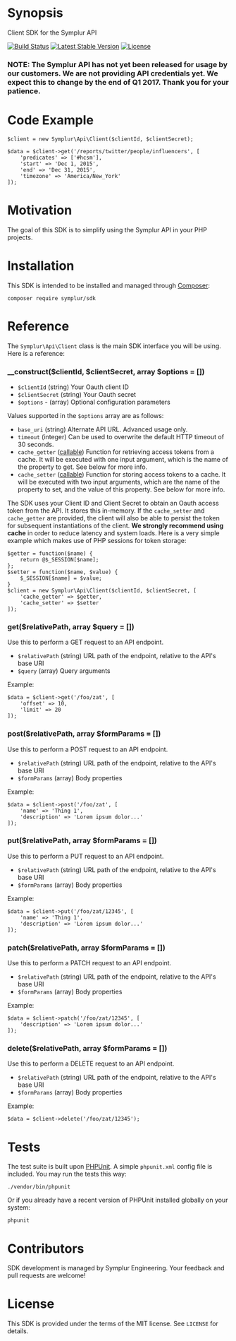 # Synopsis

Client SDK for the Symplur API

[![Build Status](https://travis-ci.org/symplur/sdk-php.svg?branch=master)](https://travis-ci.org/symplur/sdk-php)
[![Latest Stable Version](https://poser.pugx.org/symplur/sdk/v/stable)](https://packagist.org/packages/symplur/sdk)
[![License](https://poser.pugx.org/symplur/sdk/license)](https://packagist.org/packages/symplur/sdk)

### NOTE: The Symplur API has not yet been released for usage by our customers.  We are not providing API credentials yet.  We expect this to change by the end of Q1 2017.  Thank you for your patience.

# Code Example

```
$client = new Symplur\Api\Client($clientId, $clientSecret);

$data = $client->get('/reports/twitter/people/influencers', [
    'predicates' => ['#hcsm'],
    'start' => 'Dec 1, 2015',
    'end' => 'Dec 31, 2015',
    'timezone' => 'America/New_York'
]);
```

# Motivation

The goal of this SDK is to simplify using the Symplur API in your PHP projects.

# Installation

This SDK is intended to be installed and managed through [Composer](https://getcomposer.org/):

```
composer require symplur/sdk
```

# Reference

The `Symplur\Api\Client` class is the main SDK interface you will be using.  Here is a reference:

### __construct($clientId, $clientSecret, array $options = [])

* `$clientId` (string) Your Oauth client ID
* `$clientSecret` (string) Your Oauth secret
* `$options` - (array) Optional configuration parameters

Values supported in the `$options` array are as follows:

* `base_uri` (string) Alternate API URL. Advanced usage only.
* `timeout` (integer) Can be used to overwrite the default HTTP timeout of 30 seconds.
* `cache_getter` ([callable](http://php.net/manual/en/language.types.callable.php)) Function for retrieving access tokens from a cache. It will be executed with one input argument, which is the name of the property to get. See below for more info.
* `cache_setter` ([callable](http://php.net/manual/en/language.types.callable.php)) Function for storing access tokens to a cache. It will be executed with two input arguments, which are the name of the property to set, and the value of this property.  See below for more info.

The SDK uses your Client ID and Client Secret to obtain an Oauth access token from the API.  It stores this in-memory.  If the `cache_setter` and `cache_getter` are provided, the client will also be able to persist the token for subsequent instantiations of the client. **We strongly recommend using cache** in order to reduce latency and system loads.  Here is a very simple example which makes use of PHP sessions for token storage:

```
$getter = function($name) {
    return @$_SESSION[$name];
};
$setter = function($name, $value) {
    $_SESSION[$name] = $value;
}
$client = new Symplur\Api\Client($clientId, $clientSecret, [
    'cache_getter' => $getter,
    'cache_setter' => $setter
]);
```

### get($relativePath, array $query = [])

Use this to perform a GET request to an API endpoint.

* `$relativePath` (string) URL path of the endpoint, relative to the API's base URI
* `$query` (array) Query arguments

Example:

```
$data = $client->get('/foo/zat', [
	'offset' => 10, 
	'limit' => 20
]);
```

### post($relativePath, array $formParams = [])

Use this to perform a POST request to an API endpoint.

* `$relativePath` (string) URL path of the endpoint, relative to the API's base URI
* `$formParams` (array) Body properties

Example:

```
$data = $client->post('/foo/zat', [
	'name' => 'Thing 1',
	'description' => 'Lorem ipsum dolor...'
]);
```

### put($relativePath, array $formParams = [])

Use this to perform a PUT request to an API endpoint.

* `$relativePath` (string) URL path of the endpoint, relative to the API's base URI
* `$formParams` (array) Body properties

Example:

```
$data = $client->put('/foo/zat/12345', [
	'name' => 'Thing 1',
	'description' => 'Lorem ipsum dolor...'
]);
```

### patch($relativePath, array $formParams = [])

Use this to perform a PATCH request to an API endpoint.

* `$relativePath` (string) URL path of the endpoint, relative to the API's base URI
* `$formParams` (array) Body properties

Example:

```
$data = $client->patch('/foo/zat/12345', [
	'description' => 'Lorem ipsum dolor...'
]);
```

### delete($relativePath, array $formParams = [])

Use this to perform a DELETE request to an API endpoint.

* `$relativePath` (string) URL path of the endpoint, relative to the API's base URI
* `$formParams` (array) Body properties

Example:

```
$data = $client->delete('/foo/zat/12345');
```

# Tests

The test suite is built upon [PHPUnit](https://phpunit.de/).
A simple `phpunit.xml` config file is included. You may run the tests this way:

```
./vendor/bin/phpunit
```
Or if you already have a recent version of PHPUnit installed globally on your system:

```
phpunit
```

# Contributors

SDK development is managed by Symplur Engineering.  Your feedback and pull requests are welcome!

# License

This SDK is provided under the terms of the MIT license.  See `LICENSE` for details.